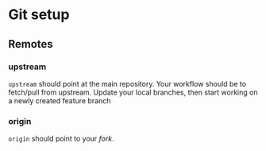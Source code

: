 # Git setup

## Remotes
### upstream
`upstream` should point at the main repository. Your workflow should be to fetch/pull from upstream. Update your local branches, then start working on a newly created feature branch

### origin
`origin` should point to your *fork*.
